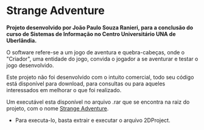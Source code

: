 # Strange Adventure 

**Projeto desenvolvido por João Paulo Souza Ranieri, para a conclusão do curso de Sistemas de Informação no Centro Universitário UNA de Uberlândia.**

O software refere-se a um jogo de aventura e quebra-cabeças, onde o "Criador", uma entidade do jogo, convida o jogador a se aventurar e testar o jogo desenvolvido. 

Este projeto não foi desenvolvido com o intuito comercial, todo seu código está disponível para download, para consultas ou para aqueles interessados em melhorar o que foi realizado. 

Um executável esta disponível no arquivo .rar que se encontra na raiz do projeto, com o nome [Strange Adventure](https://github.com/joao-ranieri/2D-Game/blob/master/Strange%20Adventure.rar). 
* Para executa-lo, basta extrair e executar o arquivo 2DProject.
